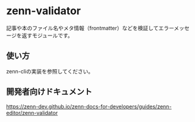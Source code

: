 # zenn-validator

記事や本のファイル名やメタ情報（frontmatter）などを検証してエラーメッセージを返すモジュールです。

## 使い方

zenn-cliの実装を参照してください。

## 開発者向けドキュメント

https://zenn-dev.github.io/zenn-docs-for-developers/guides/zenn-editor/zenn-validator
